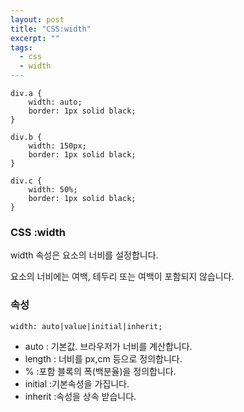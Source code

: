 ```yaml
---
layout: post
title: "CSS:width"
excerpt: ""
tags: 
  - css
  - width
---
```


```
div.a {
    width: auto;
    border: 1px solid black;
}

div.b {
    width: 150px;
    border: 1px solid black; 
}

div.c {
    width: 50%;
    border: 1px solid black; 
}

```
### CSS :width

width 속성은 요소의 너비를 설정합니다.

요소의 너비에는 여백, 테두리 또는 여백이 포함되지 않습니다.


### 속성
`width: auto|value|initial|inherit;`

+ auto : 기본값. 브라우저가 너비를 계산합니다.
+ length : 너비를 px,cm 등으로 정의합니다.
+ % :포함 블록의 폭(백분율)을 정의합니다.
+ initial :기본속성을 가집니다.
+ inherit :속성을 상속 받습니다.
